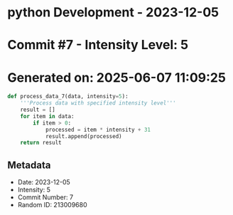 ﻿# python Development - 2023-12-05
# Commit #7 - Intensity Level: 5
# Generated on: 2025-06-07 11:09:25
```python
def process_data_7(data, intensity=5):
    '''Process data with specified intensity level'''
    result = []
    for item in data:
        if item > 0:
            processed = item * intensity + 31
            result.append(processed)
    return result
```
## Metadata
- Date: 2023-12-05
- Intensity: 5
- Commit Number: 7
- Random ID: 213009680
